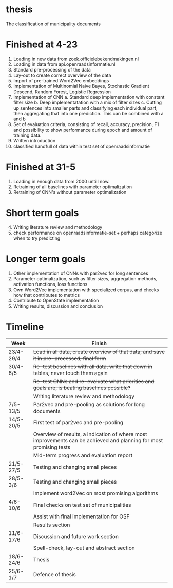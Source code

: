 # thesis
The classification of municipality documents

# Finished at 4-23
1. Loading in new data from zoek.officielebekendmakingen.nl
2. Loading in data from api.openraadsinformatie.nl
3. Standard pre-processing of the data 
4. Lay-out to create correct overview of the data
5. Import of pre-trained Word2Vec embeddings
6. Implementation of Multinomial Naive Bayes, Stochastic Gradient Descend, Random Forest, Logistic Regression
7. Implementation of CNN
a. Standard deep implementation with constant filter size
b. Deep implementatation with a mix of filter sizes
c. Cutting up sentences into smaller parts and classifying each individual part, then aggregating that into one prediction. This can be combined with a and b
8. Set of evaluation criteria, consisting of recall, accuracy, precision, F1 and possibility to show performance during epoch and amount of training data.
9. Written introduction
10. classified handfull of data within test set of openraadsinformatie

# Finished at 31-5
1. Loading in enough data from 2000 untill now.
2. Retraining of all baselines with parameter optimalization
3. Retraining of CNN's without parameter optimalization

# Short term goals
4. Writing literature review and methodology
5. check performance on openraadsinformatie-set + perhaps categorize when to try predicting

# Longer term goals
1. Other implementation of CNNs with par2vec for long sentences
2. Parameter optimalization, such as filter sizes, aggregation methods, activation functions, loss functions
3. Own Word2Vec implementation with specialized corpus, and checks how that contributes to metrics
4. Contribute to OpenState implementation
6. Writing results, discussion and conclusion



# Timeline
| Week         | Finish                                                                                                             |
|--------------|--------------------------------------------------------------------------------------------------------------------|
| 23/4-29/4    | ~~Load in all data, create overview of that data, and save it in pre-processed, final form~~                       |
| 30/4-6/5     | ~~Re-test baselines with all data, write that down in tables, never touch them again~~                             |
|              | ~~Re-test CNNs and re-evaluate what priorities and goals are, is beating baselines possible?~~                     |
|              | Writing literature review and methodology                                                                          |
| 7/5-13/5     | Par2vec and pre-pooling as solutions for long documents                                                            |
| 14/5-20/5    | First test of par2vec and pre-pooling                                                                              |
|              | Overview of results, a indication of where most improvements can be achieved and planning for most promising tests | 
|              | Mid-term progress and evaluation report                                                                            |
| 21/5-27/5    | Testing and changing small pieces                                                                                  |
| 28/5-3/6     | Testing and changing small pieces                                                                                  |
|              | Implement word2Vec on most promising algorithms                                                                    |
| 4/6-10/6     | Final checks on test set of municipalities                                                                         |
|              | Assist with final implementation for OSF                                                                           |
|              | Results section                                                                                                    |
| 11/6-17/6    | Discussion and future work section                                                                                 |
|              | Spell-check, lay-out and abstract section                                                                          |
| 18/6-24/6    | Thesis                                                                                                             |
| 25/6-1/7     | Defence of thesis                                                                                                  |
  

